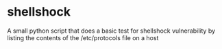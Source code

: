 shellshock
==========

A small python script that does a basic test for shellshock vulnerability by listing the contents of the /etc/protocols file on a host
